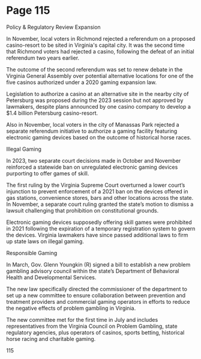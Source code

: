 # Page 115

Policy & Regulatory Review
Expansion

In November, local voters in Richmond rejected a
referendum on a proposed casino-resort to be sited
in Virginia's capital city. It was the second time that
Richmond voters had rejected a casino, following the
defeat of an initial referendum two years earlier.

The outcome of the second referendum was set to renew
debate in the Virginia General Assembly over potential
alternative locations for one of the five casinos authorized
under a 2020 gaming expansion law.

Legislation to authorize a casino at an alternative site in
the nearby city of Petersburg was proposed during the
2023 session but not approved by lawmakers, despite
plans announced by one casino company to develop a $1.4
billion Petersburg casino-resort.

Also in November, local voters in the city of Manassas Park
rejected a separate referendum initiative to authorize a
gaming facility featuring electronic gaming devices based
on the outcome of historical horse races.

Illegal Gaming

In 2023, two separate court decisions made in October
and November reinforced a statewide ban on unregulated
electronic gaming devices purporting to offer games of
skill.

The first ruling by the Virginia Supreme Court overturned a
lower court’s injunction to prevent enforcement of a 2021
ban on the devices offered in gas stations, convenience
stores, bars and other locations across the state. In
November, a separate court ruling granted the state’s
motion to dismiss a lawsuit challenging that prohibition on
constitutional grounds.

Electronic gaming devices supposedly offering skill
games were prohibited in 2021 following the expiration
of a temporary registration system to govern the devices.
Virginia lawmakers have since passed additional laws to
firm up state laws on illegal gaming.

Responsible Gaming

In March, Gov. Glenn Youngkin (R) signed a bill to
establish a new problem gambling advisory council
within the state’s Department of Behavioral Health and
Developmental Services.

The new law specifically directed the commissioner of
the department to set up a new committee to ensure
collaboration between prevention and treatment providers
and commercial gaming operators in efforts to reduce the
negative effects of problem gambling in Virginia.

The new committee met for the first time in July and
includes representatives from the Virginia Council on
Problem Gambling, state regulatory agencies, plus
operators of casinos, sports betting, historical horse racing
and charitable gaming.

115

